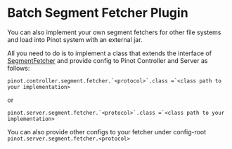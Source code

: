 # Batch Segment Fetcher Plugin

You can also implement your own segment fetchers for other file systems and load into Pinot system with an external jar.

All you need to do is to implement a class that extends the interface of [SegmentFetcher](https://github.com/apache/pinot/blob/master/pinot-common/src/main/java/org/apache/pinot/common/segment/fetcher/SegmentFetcher.java) and provide config to Pinot Controller and Server as follows:

```
pinot.controller.segment.fetcher.`<protocol>`.class =`<class path to your implementation>
```

or

```
pinot.server.segment.fetcher.`<protocol>`.class =`<class path to your implementation>
```

You can also provide other configs to your fetcher under config-root `pinot.server.segment.fetcher.<protocol>`
